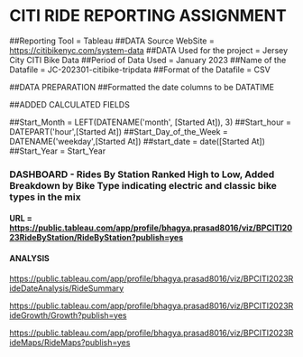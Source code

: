 # CITI RIDE REPORTING ASSIGNMENT

##Reporting Tool = Tableau 
##DATA Source WebSite = https://citibikenyc.com/system-data
##DATA Used for the project = Jersey City CITI Bike Data
##Period of Data Used = January 2023
##Name of the Datafile = JC-202301-citibike-tripdata
##Format of the Datafile = CSV


##DATA PREPARATION
##Formatted the date columns to be DATATIME

##ADDED CALCULATED FIELDS


##Start_Month = LEFT(DATENAME('month', [Started At]), 3)
##Start_hour = DATEPART('hour',[Started At])
##Start_Day_of_the_Week = DATENAME('weekday',[Started At])
##start_date = date([Started At])
##Start_Year = Start_Year

### DASHBOARD - Rides By Station Ranked High to Low, Added Breakdown by Bike Type indicating electric and classic bike types in the mix
#### URL = https://public.tableau.com/app/profile/bhagya.prasad8016/viz/BPCITI2023RideByStation/RideByStation?publish=yes
#### ANALYSIS

https://public.tableau.com/app/profile/bhagya.prasad8016/viz/BPCITI2023RideDateAnalysis/RideSummary

https://public.tableau.com/app/profile/bhagya.prasad8016/viz/BPCITI2023RideGrowth/Growth?publish=yes

https://public.tableau.com/app/profile/bhagya.prasad8016/viz/BPCITI2023RideMaps/RideMaps?publish=yes



